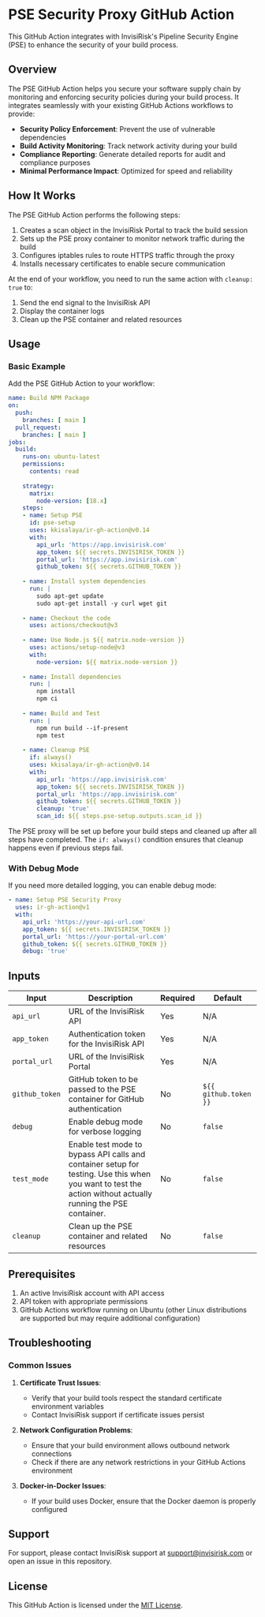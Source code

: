 # PSE Security Proxy GitHub Action

This GitHub Action integrates with InvisiRisk's Pipeline Security Engine (PSE) to enhance the security of your build process.

## Overview

The PSE GitHub Action helps you secure your software supply chain by monitoring and enforcing security policies during your build process. It integrates seamlessly with your existing GitHub Actions workflows to provide:

- **Security Policy Enforcement**: Prevent the use of vulnerable dependencies
- **Build Activity Monitoring**: Track network activity during your build
- **Compliance Reporting**: Generate detailed reports for audit and compliance purposes
- **Minimal Performance Impact**: Optimized for speed and reliability

## How It Works

The PSE GitHub Action performs the following steps:

1. Creates a scan object in the InvisiRisk Portal to track the build session
2. Sets up the PSE proxy container to monitor network traffic during the build
3. Configures iptables rules to route HTTPS traffic through the proxy
4. Installs necessary certificates to enable secure communication

At the end of your workflow, you need to run the same action with `cleanup: true` to:
1. Send the end signal to the InvisiRisk API
2. Display the container logs
3. Clean up the PSE container and related resources

## Usage

### Basic Example

Add the PSE GitHub Action to your workflow:

```yaml
name: Build NPM Package
on:
  push:
    branches: [ main ]
  pull_request:
    branches: [ main ]
jobs:
  build:
    runs-on: ubuntu-latest
    permissions:
      contents: read
    
    strategy:
      matrix:
        node-version: [18.x]
    steps:
    - name: Setup PSE
      id: pse-setup
      uses: kkisalaya/ir-gh-action@v0.14
      with:
        api_url: 'https://app.invisirisk.com'
        app_token: ${{ secrets.INVISIRISK_TOKEN }}
        portal_url: 'https://app.invisirisk.com'
        github_token: ${{ secrets.GITHUB_TOKEN }}
        
    - name: Install system dependencies
      run: |
        sudo apt-get update
        sudo apt-get install -y curl wget git
        
    - name: Checkout the code
      uses: actions/checkout@v3
      
    - name: Use Node.js ${{ matrix.node-version }}
      uses: actions/setup-node@v3
      with:
        node-version: ${{ matrix.node-version }}
        
    - name: Install dependencies
      run: |
        npm install
        npm ci
        
    - name: Build and Test
      run: |
        npm run build --if-present
        npm test
        
    - name: Cleanup PSE
      if: always()
      uses: kkisalaya/ir-gh-action@v0.14
      with:
        api_url: 'https://app.invisirisk.com'
        app_token: ${{ secrets.INVISIRISK_TOKEN }}
        portal_url: 'https://app.invisirisk.com'
        github_token: ${{ secrets.GITHUB_TOKEN }}
        cleanup: 'true'
        scan_id: ${{ steps.pse-setup.outputs.scan_id }}
```

The PSE proxy will be set up before your build steps and cleaned up after all steps have completed. The `if: always()` condition ensures that cleanup happens even if previous steps fail.

### With Debug Mode

If you need more detailed logging, you can enable debug mode:

```yaml
- name: Setup PSE Security Proxy
  uses: ir-gh-action@v1
  with:
    api_url: 'https://your-api-url.com'
    app_token: ${{ secrets.INVISIRISK_TOKEN }}
    portal_url: 'https://your-portal-url.com'
    github_token: ${{ secrets.GITHUB_TOKEN }}
    debug: 'true'
```

## Inputs

| Input | Description | Required | Default |
|-------|-------------|----------|---------|
| `api_url` | URL of the InvisiRisk API | Yes | N/A |
| `app_token` | Authentication token for the InvisiRisk API | Yes | N/A |
| `portal_url` | URL of the InvisiRisk Portal | Yes | N/A |
| `github_token` | GitHub token to be passed to the PSE container for GitHub authentication | No | `${{ github.token }}` |
| `debug` | Enable debug mode for verbose logging | No | `false` |
| `test_mode` | Enable test mode to bypass API calls and container setup for testing. Use this when you want to test the action without actually running the PSE container. | No | `false` |
| `cleanup` | Clean up the PSE container and related resources | No | `false` |

## Prerequisites

1. An active InvisiRisk account with API access
2. API token with appropriate permissions
3. GitHub Actions workflow running on Ubuntu (other Linux distributions are supported but may require additional configuration)

## Troubleshooting

### Common Issues

1. **Certificate Trust Issues**:
   - Verify that your build tools respect the standard certificate environment variables
   - Contact InvisiRisk support if certificate issues persist

2. **Network Configuration Problems**:
   - Ensure that your build environment allows outbound network connections
   - Check if there are any network restrictions in your GitHub Actions environment

3. **Docker-in-Docker Issues**:
   - If your build uses Docker, ensure that the Docker daemon is properly configured

## Support

For support, please contact InvisiRisk support at support@invisirisk.com or open an issue in this repository.

## License

This GitHub Action is licensed under the [MIT License](LICENSE).

